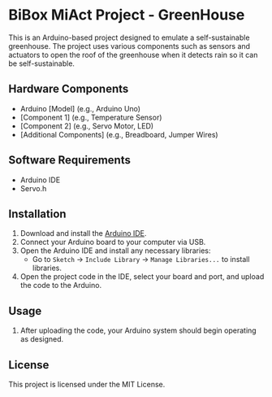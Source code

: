# BiBox MiAct Project - GreenHouse

This is an Arduino-based project designed to emulate a self-sustainable greenhouse. The project uses various components such as sensors and actuators to open the roof of the greenhouse when it detects rain so it can be self-sustainable.
## Hardware Components

- Arduino [Model] (e.g., Arduino Uno)
- [Component 1] (e.g., Temperature Sensor)
- [Component 2] (e.g., Servo Motor, LED)
- [Additional Components] (e.g., Breadboard, Jumper Wires)

## Software Requirements

- Arduino IDE
- Servo.h

## Installation

1. Download and install the [Arduino IDE](https://www.arduino.cc/en/software).
2. Connect your Arduino board to your computer via USB.
3. Open the Arduino IDE and install any necessary libraries:
   - Go to `Sketch` → `Include Library` → `Manage Libraries...` to install libraries.
4. Open the project code in the IDE, select your board and port, and upload the code to the Arduino.

## Usage

1. After uploading the code, your Arduino system should begin operating as designed.

## License

This project is licensed under the MIT License.
